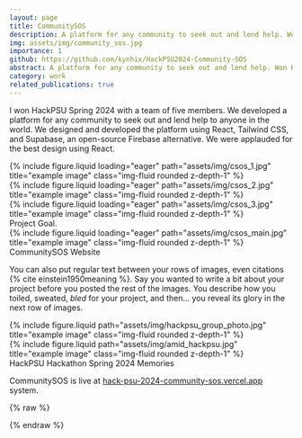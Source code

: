 ```yaml
---
layout: page
title: CommunitySOS
description: A platform for any community to seek out and lend help. Won HackPSU Hackathon Spring 2024 for developing this platform.
img: assets/img/community_sos.jpg
importance: 1
github: https://github.com/kynhix/HackPSU2024-Community-SOS
abstract: A platform for any community to seek out and lend help. Won HackPSU Hackathon Spring 2024 for developing this.
category: work
related_publications: true
---
```


I won HackPSU Spring 2024 with a team of five members. We developed a platform for any community to seek out and lend help to anyone in the world. We designed and developed the platform using React, Tailwind CSS, and Supabase, an open-source Firebase alternative. We were applauded for the best design using React.



<div class="row">
    <div class="col-sm mt-3 mt-md-0">
        {% include figure.liquid loading="eager" path="assets/img/csos_1.jpg" title="example image" class="img-fluid rounded z-depth-1" %}
    </div>
    <div class="col-sm mt-3 mt-md-0">
        {% include figure.liquid loading="eager" path="assets/img/csos_2.jpg" title="example image" class="img-fluid rounded z-depth-1" %}
    </div>
    <div class="col-sm mt-3 mt-md-0">
        {% include figure.liquid loading="eager" path="assets/img/csos_3.jpg" title="example image" class="img-fluid rounded z-depth-1" %}
    </div>
</div>
<div class="caption">
    Project Goal.
</div>
<div class="row">
    <div class="col-sm mt-3 mt-md-0">
        {% include figure.liquid loading="eager" path="assets/img/csos_main.jpg" title="example image" class="img-fluid rounded z-depth-1" %}
    </div>
</div>
<div class="caption">
    CommunitySOS Website
</div>

You can also put regular text between your rows of images, even citations {% cite einstein1950meaning %}.
Say you wanted to write a bit about your project before you posted the rest of the images.
You describe how you toiled, sweated, _bled_ for your project, and then... you reveal its glory in the next row of images.

<div class="row justify-content-sm-center">
    <div class="col-sm-8 mt-3 mt-md-0">
        {% include figure.liquid path="assets/img/hackpsu_group_photo.jpg" title="example image" class="img-fluid rounded z-depth-1" %}
    </div>
    <div class="col-sm-4 mt-3 mt-md-0">
        {% include figure.liquid path="assets/img/amid_hackpsu.jpg" title="example image" class="img-fluid rounded z-depth-1" %}
    </div> 
</div>
<div class="caption">
    HackPSU Hackathon Spring 2024 Memories
</div>


CommunitySOS is live at <a href="https://hack-psu-2024-community-sos.vercel.app/">hack-psu-2024-community-sos.vercel.app</a> system.


{% raw %}



{% endraw %}
